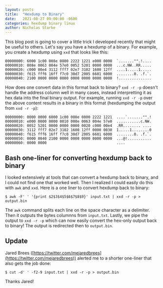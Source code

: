 ```yaml
---
layout: posts
title:  "Hexdump to Binary"
date:   2021-08-27 00:00:00 -0600
categories: hexdump binary linux
author: Nicholas Starke
---
```


This blog post is going to cover a little trick I developed recently that might be useful to others.  Let's say you have a hexdump of a binary.  For example, you create a hexdump using `xxd` that looks like this:

```
00000000: 6000 1c00 008e 0800 2222 1221 e000 0000  `......."".!....
00000010: 008e 0063 004e 57e0 0052 5201 0000 0000  ...c.NW..RR.....
00000020: c000 00e4 3112 fff7 02e7 3102 1600 12ff  ....1.....1.....
00000030: f615 fff6 16ff f7c0 30d7 2005 6601 6000  ........0. .f.`.
00000040: 2100 0000 0000 0000 0000 0000 0000 0000  !...............
```

How does one convert data in this format back to binary?  `xxd -r -p` doesn't handle the address column well in many cases, instead interpretting it as hex data into the final binary output.  For example, running `xxd -r -p` over the above content results in a binary in this format (hexdumping the output from `xxd -r -p`):

```
00000000: 0000 0000 6000 1c00 008e 0800 2222 1221  ....`......."".!
00000010: e000 0000 0000 0010 008e 0063 004e 57e0  ...........c.NW.
00000020: 0052 5201 0000 0000 0000 0020 c000 00e4  .RR........ ....
00000030: 3112 fff7 02e7 3102 1600 12ff 0000 0030  1.....1........0
00000040: f615 fff6 16ff f7c0 30d7 2005 6601 6000  ........0. .f.`.
00000050: 0000 0040 2100 0000 0000 0000 0000 0000  ...@!...........
00000060: 0000 0000                                ....
```

## Bash one-liner for converting hexdump back to binary

I looked extensively at tools that can convert a hexdump back to binary, and I could not find one that worked well.  Then I realized I could easily do this with `awk` and `xxd`.  Here is a one liner to convert hexdump back to binary:

```
$ awk -F' ' '{print $2$3$4$5$6$7$8$9}' input.txt | xxd -r -p > output.bin
```

The `awk` command splits each line on the space character as a delimiter.  Then it outputs the bytes columnns from `input.txt`.  Lastly, we pipe the output to `xxd -r -p` which can now easily convert the hex-only output back to binary! The output is redirected then to `output.bin`.

## Update
Jared Brees ([https://twitter.com/mejaredbrees](https://twitter.com/mejaredbrees)) alerted me to a shorter one-liner that also gets the job done:

```
$ cut -d' ' -f2-9 input.txt | xxd -r -p > output.bin
```

Thanks Jared!